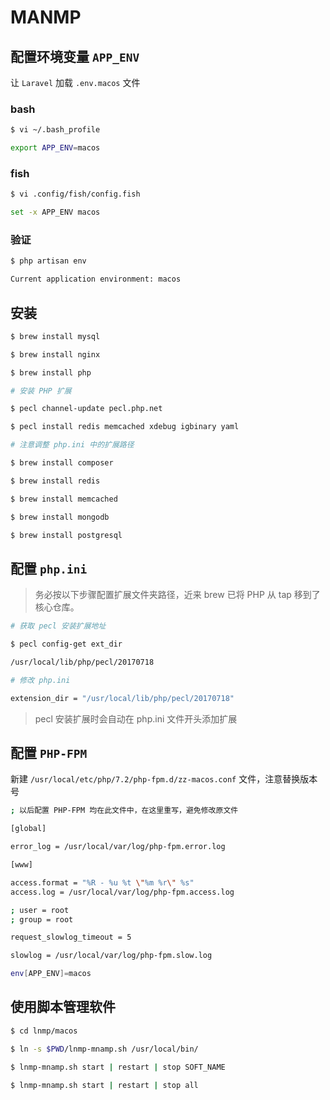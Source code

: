 # MANMP

## 配置环境变量 `APP_ENV`

让 `Laravel` 加载 `.env.macos` 文件

### bash

```bash
$ vi ~/.bash_profile

export APP_ENV=macos
```

### fish

```bash
$ vi .config/fish/config.fish

set -x APP_ENV macos
```

### 验证

```bash
$ php artisan env

Current application environment: macos
```

## 安装

```bash
$ brew install mysql

$ brew install nginx

$ brew install php

# 安装 PHP 扩展

$ pecl channel-update pecl.php.net

$ pecl install redis memcached xdebug igbinary yaml

# 注意调整 php.ini 中的扩展路径

$ brew install composer

$ brew install redis

$ brew install memcached

$ brew install mongodb

$ brew install postgresql
```

## 配置 `php.ini`

> 务必按以下步骤配置扩展文件夹路径，近来 brew 已将 PHP 从 tap 移到了核心仓库。

```bash
# 获取 pecl 安装扩展地址

$ pecl config-get ext_dir

/usr/local/lib/php/pecl/20170718

# 修改 php.ini

extension_dir = "/usr/local/lib/php/pecl/20170718"
```

> pecl 安装扩展时会自动在 php.ini 文件开头添加扩展

## 配置 `PHP-FPM`

新建 `/usr/local/etc/php/7.2/php-fpm.d/zz-macos.conf` 文件，注意替换版本号

```bash
; 以后配置 PHP-FPM 均在此文件中，在这里重写，避免修改原文件

[global]

error_log = /usr/local/var/log/php-fpm.error.log

[www]

access.format = "%R - %u %t \"%m %r\" %s"
access.log = /usr/local/var/log/php-fpm.access.log

; user = root
; group = root

request_slowlog_timeout = 5

slowlog = /usr/local/var/log/php-fpm.slow.log

env[APP_ENV]=macos
```

## 使用脚本管理软件

```bash
$ cd lnmp/macos

$ ln -s $PWD/lnmp-mnamp.sh /usr/local/bin/

$ lnmp-mnamp.sh start | restart | stop SOFT_NAME

$ lnmp-mnamp.sh start | restart | stop all
```

